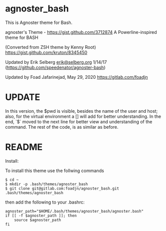# agnoster_bash
This is Agnoster theme for Bash.

agnoster's Theme - https://gist.github.com/3712874
A Powerline-inspired theme for BASH

(Converted from ZSH theme by Kenny Root)
https://gist.github.com/kruton/8345450

Updated by Erik Selberg erik@selberg.org 1/14/17
(https://github.com/speedenator/agnoster-bash)

Updated by Foad Jafarinejad, May 29, 2020
https://gitlab.com/foadjn

# UPDATE
In this version, the $pwd is visible, besides the name of the user and host; also, for the virtual environment a [] will add for better understanding. In the end, `$` moved to the next line for better view and understanding of the command. The rest of the code, is as similar as before.

# README
Install:

To install this theme use the follwing commands
```
$ cd ~
$ mkdir -p .bash/themes/agnoster_bash
$ git clone git@gitlab.com:foadjn/agnoster_bash.git .bash/themes/agnoster_bash
```
then add the following to your .bashrc:

```
agnoster_path="$HOME/.bash/themes/agnoster_bash/agnoster.bash"
if [[ -f $agnoster_path ]]; then
    source $agnoster_path
fi
```